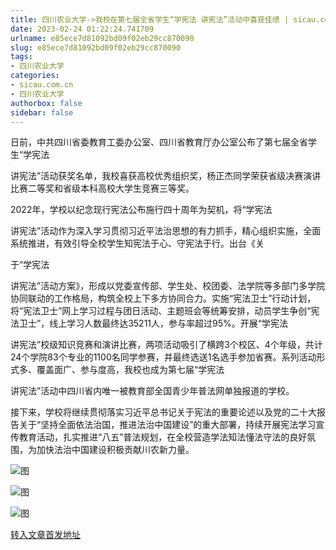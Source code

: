 ```yaml
---
title: 四川农业大学->我校在第七届全省学生“学宪法 讲宪法”活动中喜获佳绩 | sicau.com.cn
date: 2023-02-24 01:22:24.741709
urlname: e85ece7d81092bd09f02eb29cc870090
slug: e85ece7d81092bd09f02eb29cc870090
tags: 
- 四川农业大学
categories:
- sicau.com.cn
- 四川农业大学
authorbox: false
sidebar: false
---
```

日前，中共四川省委教育工委办公室、四川省教育厅办公室公布了第七届全省学生“学宪法

讲宪法”活动获奖名单，我校喜获高校优秀组织奖，杨正杰同学荣获省级决赛演讲比赛二等奖和省级本科高校大学生竞赛三等奖。

2022年，学校以纪念现行宪法公布施行四十周年为契机，将“学宪法

讲宪法”活动作为深入学习贯彻习近平法治思想的有力抓手，精心组织实施，全面系统推进，有效引导全校学生知宪法于心、守宪法于行。出台《关
<!--more-->
于“学宪法

讲宪法”活动方案》，形成以党委宣传部、学生处、校团委、法学院等多部门多学院协同联动的工作格局，构筑全校上下多方协同合力。实施“宪法卫士”行动计划，将“宪法卫士”网上学习过程与团日活动、主题班会等统筹安排，动员学生争创“宪法卫士”，线上学习人数最终达35211人，参与率超过95%。开展“学宪法

讲宪法”校级知识竞赛和演讲比赛，两项活动吸引了横跨3个校区、4个年级，共计24个学院83个专业的1100名同学参赛，并最终选送1名选手参加省赛。系列活动形式多、覆盖面广、参与度高，我校也成为第七届“学宪法

讲宪法”活动中四川省内唯一被教育部全国青少年普法网单独报道的学校。

接下来，学校将继续贯彻落实习近平总书记关于宪法的重要论述以及党的二十大报告关于“坚持全面依法治国，推进法治中国建设”的重大部署，持续开展宪法学习宣传教育活动，扎实推进“八五”普法规划，在全校营造学法知法懂法守法的良好氛围，为加快法治中国建设积极贡献川农新力量。

![图](https://news.sicau.edu.cn/__local/3/08/D0/C5140A6809FB0BD151B20DFB473_4C57C170_24C6F.png)

![图](https://news.sicau.edu.cn/__local/2/CE/6A/26647BEA0475B4560927C888D30_5B7F092C_1D68C.png)

![图](https://news.sicau.edu.cn/__local/C/30/2D/A22DB81436A2AEE8685D3C80CDD_BDD57F3B_1E935.png)

[转入文章首发地址](https://news.sicau.edu.cn/info/1078/71049.htm)